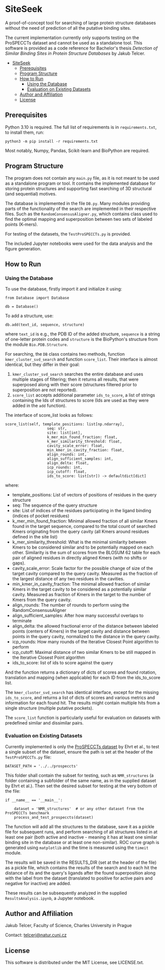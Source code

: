 # SiteSeek

A proof-of-concept tool for searching of large protein structure databases without the need of prediction of all the putative binding sites.

The current implementation currently only supports testing on the ProSPECCTs dataset and cannot be used as a standalone tool.
This software is provided as a code reference for Bachelor's thesis *Detection of Similar Binding Sites in
Protein Structure Databases* by Jakub Telcer.

<!-- TOC -->
* [SiteSeek](#siteseek)
  * [Prerequisites](#prerequisites)
  * [Program Structure](#program-structure)
  * [How to Run](#how-to-run)
    * [Using the Database](#using-the-database)
    * [Evaluation on Existing Datasets](#evaluation-on-existing-datasets)
  * [Author and Affiliation](#author-and-affiliation)
  * [License](#license)
<!-- TOC -->

## Prerequisites

Python 3.10 is required. The full list of requirements is in `requirements.txt`, to install them, run:

`python3 -m pip install -r requirements.txt`

Most notably, Numpy, Pandas, Scikit-learn and BioPython are required.

## Program Structure

The program does not contain any `main.py` file, as it is not meant to be used as a standalone program or tool.
It contains the implemented database for storing protein structures and supporting fast searching of 3D structural
(and sequential) motives. 

The database is implemented in the file `DB.py`. Many modules providing parts of the functionality of the search are
implemented in their respective files. Such as the `RandomConsensusAligner.py`, which contains class used to find the
optimal mapping and superposition between two sets of labeled points (K-mers).

For testing of the datasets, the `TestProSPECCTs.py` is provided.

The included Jupyter notebooks were used for the data analysis and the figure generation.

## How to Run

### Using the Database

To use the database, firstly import it and initialize it using:

```python3
from Database import Database

db = Database()
```

To add a structure, use:

```python3
db.add(text_id, sequence, structure)
```

where `text_id` is e.g., the PDB ID of the added structure, `sequence` is a string of one-letter protein codes 
and `structure` is the BioPython's structure from the module `Bio.PDB.Structure`.

For searching, the `DB` class contains two methods, function `kmer_cluster_svd_search` and function `score_list`.
Their interface is almost identical, but they differ in their goal:

1. `kmer_cluster_svd_search` searches the entire database and uses multiple stages of filtering; then it returns
all results, that were superposed along with their score (structures filtered prior to superposition are not reported).
2. `score_list` accepts additional parameter `ids_to_score`, a list of strings containing the Ids of structures to score
   (Ids are used as they were added in the `add` function).

The interface of score_list looks as follows:

```python3
score_list(self, template_positions: list[np.ndarray],
                   seq: str,
                   site: list[int],
                   k_mer_min_found_fraction: float,
                   k_mer_similarity_threshold: float,
                   cavity_scale_error: float,
                   min_kmer_in_cavity_fraction: float,
                   align_rounds: int,
                   align_sufficient_samples: int,
                   align_delta: float,
                   icp_rounds: int,
                   icp_cutoff: float,
                   ids_to_score: list[str]) -> defaultdict[dict]
```

where:

- template_positions: List of vectors of positions of residues in the query structure
- seq: The sequence of the query structure
- site: List of indices of the residues participating in the ligand binding (indices of pocket residues)
- k_mer_min_found_fraction: Minimal allowed fraction of all similar Kmers found in the target sequence,
        compared to the total count of searched Kmers originating from the query cavity (all Kmers around residues
        defined in the site list)
- k_mer_similarity_threshold: What is the minimal similarity between Kmers to be considered similar and
        to be potentially mapped on each other. Similarity is the sum of scores from the BLOSUM 62 table for each
        pair of aligned residues in directly aligned Kmers (with no shifts or gaps).
- cavity_scale_error: Scale factor for the possible change of size of the target cavity compared to the
        query cavity. Measured as the fraction of the largest distance of any two residues in the cavities.
- min_kmer_in_cavity_fraction: The minimal allowed fraction of similar Kmers in the target cavity to be
        considered as a potentially similar cavity. Measured as fraction of Kmers in the target to the number of Kmers
        from the query cavity.
- align_rounds: The number of rounds to perform using the RandomConsensusAligner
- align_sufficient_samples: After how many successful overlaps to terminate
- align_delta: the allowed fractional error of the distance between labeled points (centers of Kmers) in
        the target cavity and distance between points in the query cavity, normalized to the distance in the query
        cavity.
- icp_rounds: How many rounds of the Iterative Closest Point algorithm to perform
- icp_cutoff: Maximal distance of two similar Kmers to be still mapped in the Iterative Closest Point
        algorithm
- ids_to_score: list of ids to score against the query

And the function returns a dictionary of dicts of scores and found rotation, translation and mapping (when applicable) for
        each ID from the ids_to_score list.

The `kmer_cluster_svd_search` has identical interface, except for the missing `ids_to_score`, and returns a list of dicts of scores and various metrics and information for each found hit. The results might
        contain multiple hits from a single structure (multiple putative pockets).

The `score_list` function is particularly useful for evaluation on datasets with predefined similar and dissimilar pairs.

### Evaluation on Existing Datasets

Currently implemented is only the [ProSPECCTs dataset](https://journals.plos.org/ploscompbiol/article?id=10.1371/journal.pcbi.1006483#sec016)
by Ehrt et al., to test a single subset of the dataset, ensure the path is set at the header of the `TestProSPECCTs.py` file:

```python3
DATASET_PATH = '../../prospeccts'
```

This folder shall contain the subset for testing, such as `NMR_structures` (a folder containing a subfolder of the same name, as in the supplied dataset by Ehrt et al.).
Then set the desired subset for testing at the very bottom of the file:

```python3
if __name__ == '__main__':

    dataset = 'NMR_structures'  # or any other dataset from the ProSPECCTs benchmark
    process_and_test_prospeccts(dataset)
```

The function will add all the structures to the database, save it as a pickle file for subsequent runs, and
perform searching of all structures listed in at least one pair (both active and inactive - meaning it has at least one
similar binding site in the database or at least one non-similar). ROC curve graph is generated using `matplotlib` and the
time is measured using the `timeit` module.

The results will be saved in the RESULTS_DIR (set at the header of the file) as a pickle file, which contains 
the results of the search and to each hit the distance of its and the query's ligands after the found superposition
along with the label from the dataset (translated to positive for active pairs and negative for inactive) are added.

These results can be subsequently analyzed in the supplied `ResultsAnalysis.ipynb`, a Jupyter notebook.

## Author and Affiliation

Jakub Telcer, Faculty of Science, Charles University in Prague

Contact: telcerj@natur.cuni.cz

## License

This software is distributed under the MIT License, see LICENSE.txt.
